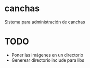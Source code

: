 canchas
=======

Sistema para administración de canchas


TODO
====

* Poner las imágenes en un directorio
* Generear directorio include para libs
